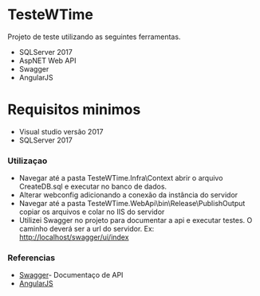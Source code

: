
<!DOCTYPE html><html><head><meta charset="utf-8"><title>README.md</title><style></style></head><body id="preview">
<h1><a id="TesteWTime_0"></a>TesteWTime</h1>
<p>Projeto de teste utilizando as seguintes ferramentas.</p>
<ul>
<li>SQLServer 2017</li>
<li>AspNET Web API</li>
<li>Swagger</li>
<li>AngularJS</li>
</ul>
<h1><a id="Requisitos_minimos_9"></a>Requisitos minimos</h1>
<ul>
<li>Visual studio versão 2017</li>
<li>SQLServer 2017</li>
</ul>
<h3><a id="Utilizaao_14"></a>Utilizaçao</h3>
<ul>
<li>Navegar até a pasta TesteWTime.Infra\Context abrir o arquivo CreateDB.sql e executar no banco de dados.</li>
<li>Alterar webconfig adicionando a conexão da instância do servidor</li>
<li>Navegar até a pasta TesteWTime.WebApi\bin\Release\PublishOutput copiar os arquivos e colar no IIS do servidor</li>
<li>Utilizei Swagger no projeto para documentar a api e executar testes. O caminho deverá ser a url do servidor. Ex: <a href="http://localhost/swagger/ui/index">http://localhost/swagger/ui/index</a></li>
</ul>
<h3><a id="Referencias_21"></a>Referencias</h3>
<ul>
<li><a href="https://swagger.io/">Swagger</a>- Documentaço de API</li>
<li><a href="https://angularjs.org/">AngularJS</a></li>
</ul>

</body></html>
